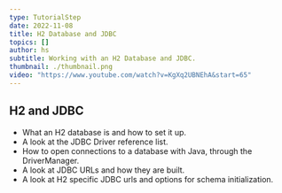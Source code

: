 ```yaml
---
type: TutorialStep
date: 2022-11-08
title: H2 Database and JDBC
topics: []
author: hs
subtitle: Working with an H2 Database and JDBC.
thumbnail: ./thumbnail.png
video: "https://www.youtube.com/watch?v=KgXq2UBNEhA&start=65"
---
```


## H2 and JDBC

- What an H2 database is and how to set it up.
- A look at the JDBC Driver reference list.
- How to open connections to a database with Java, through the DriverManager.
- A look at JDBC URLs and how they are built.
- A look at H2 specific JDBC urls and options for schema initialization.
